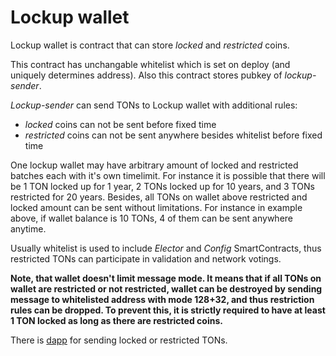 # Lockup wallet
Lockup wallet is contract that can store *locked* and *restricted* coins.

This contract has unchangable whitelist which is set on deploy (and uniquely determines address). Also this contract stores pubkey of *lockup-sender*.

*Lockup-sender* can send TONs to Lockup wallet with additional rules:
- *locked* coins can not be sent before fixed time
- *restricted* coins can not be sent anywhere besides whitelist before fixed time

One lockup wallet may have arbitrary amount of locked and restricted batches each with it's own timelimit. For instance it is possible that there will be 1 TON locked up for 1 year, 2 TONs locked up for 10 years, and 3 TONs restricted for 20 years. Besides, all TONs on wallet above restricted and locked amount can be sent without limitations. For instance in example above, if wallet balance is 10 TONs, 4 of them can be sent anywhere anytime.

Usually whitelist is used to include *Elector* and *Config* SmartContracts, thus restricted TONs can participate in validation and network votings.

**Note, that wallet doesn't limit message mode. It means that if all TONs on wallet are restricted or not restricted, wallet can be destroyed by sending message to whitelisted address with mode 128+32, and thus restriction rules can be dropped. To prevent this, it is strictly required to have at least 1 TON locked as long as there are restricted coins.**

There is [dapp](https://toncenter.github.io/lockup-sender/) for sending locked or restricted TONs.
